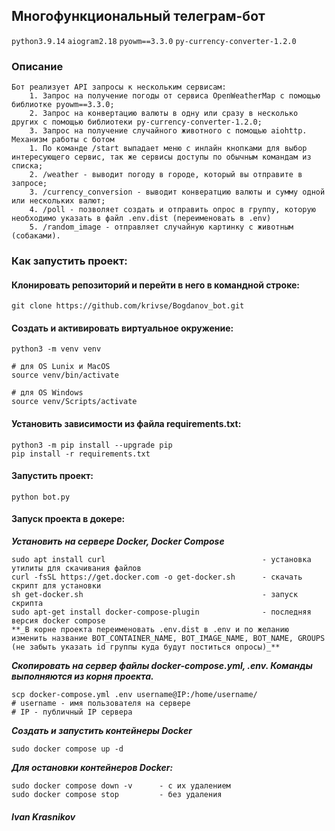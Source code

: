 ## Многофункциональный телеграм-бот

`python3.9.14` `aiogram2.18`  `pyowm==3.3.0` `py-currency-converter-1.2.0`

### Описание
```angular2html
Бот реализует API запросы к нескольким сервисам:
    1. Запрос на получение погоды от сервиса OpenWeatherMap с помощью библиотке pyowm==3.3.0;
    2. Запрос на конвертацию валюты в одну или сразу в несколько других с помощью библиотеки py-currency-converter-1.2.0;
    3. Запрос на получение случайного животного с помощью aiohttp.
Механизм работы с ботом
    1. По команде /start выпадает меню с инлайн кнопками для выбор интересующего сервис, так же сервисы доступы по обычным командам из списка;
    2. /weather - выводит погоду в городе, который вы отправите в запросе;
    3. /currency_conversion - выводит конвератцию валюты и сумму одной или нескольких валют;
    4. /poll - позволяет создать и отправить опрос в группу, которую необходимо указать в файл .env.dist (переименовать в .env)
    5. /random_image - отправляет случайную картинку с животным (собаками).
```

### Как запустить проект:

#### Клонировать репозиторий и перейти в него в командной строке:

```
git clone https://github.com/krivse/Bogdanov_bot.git
```

#### Cоздать и активировать виртуальное окружение:

```
python3 -m venv venv
```

```
# для OS Lunix и MacOS
source venv/bin/activate

# для OS Windows
source venv/Scripts/activate
```

#### Установить зависимости из файла requirements.txt:

```
python3 -m pip install --upgrade pip
pip install -r requirements.txt
```
#### Запустить проект:
```angular2html
python bot.py
```
#### Запуск проекта в докере:
**_Установить на сервере Docker, Docker Compose_**
```
sudo apt install curl                                   - установка утилиты для скачивания файлов
curl -fsSL https://get.docker.com -o get-docker.sh      - скачать скрипт для установки
sh get-docker.sh                                        - запуск скрипта
sudo apt-get install docker-compose-plugin              - последняя версия docker compose
**_В корне проекта переименовать .env.dist в .env и по желанию изменить название BOT_CONTAINER_NAME, BOT_IMAGE_NAME, BOT_NAME, GROUPS (не забыть указать id группы куда будут поститься опросы)_**
```
**_Скопировать на сервер файлы docker-compose.yml, .env. Команды выполняются из корня проекта._**
```
scp docker-compose.yml .env username@IP:/home/username/
# username - имя пользователя на сервере
# IP - публичный IP сервера
```
**_Создать и запустить контейнеры Docker_**
```angular2html
sudo docker compose up -d
```
**_Для остановки контейнеров Docker:_**
```
sudo docker compose down -v      - с их удалением
sudo docker compose stop         - без удаления
```

##### Ivan Krasnikov

